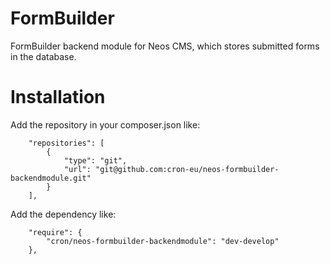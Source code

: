 # FormBuilder
FormBuilder backend module for Neos CMS, which stores submitted forms in the database.

# Installation

Add the repository in your composer.json like:

```
    "repositories": [
        {
            "type": "git",
            "url": "git@github.com:cron-eu/neos-formbuilder-backendmodule.git"
        }
    ],
```

Add the dependency like:

```
    "require": {
        "cron/neos-formbuilder-backendmodule": "dev-develop"
    },
```
